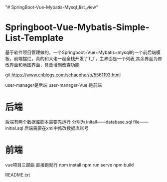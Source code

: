 "# SpringBoot-Vue-Mybatis-Mysql_list_view" 
# Springboot-Vue-Mybatis-Simple-List-Template
基于软件项目管理做的，一个Springboot+Vue+Mybatis+mysql的一个前后端模板，前端摆烂，真的和大佬一起全栈开发了T_T，主界面是一个列表,其余界面为修改界面和地图界面，具备增删改查功能

git https://www.cnblogs.com/schaepher/p/5561193.html

user-manager是后端
user-manager-Vue 是前端
# 后端 
后端有两个数据库脚本需要先运行
分别为
initail——database.sql
file——initial.sql
后端需要在xml中修改数据库账号
# 前端
vue项目三部曲 直接跑就行
npm install
npm run serve
npm build

README.txt

